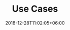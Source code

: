 ---
title: "Use Cases"
date: 2018-12-28T11:02:05+06:00
description: "this is meta description"
weight: 3
---